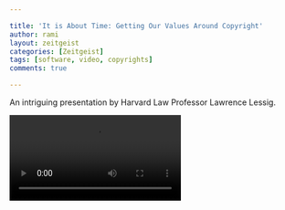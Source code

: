 ```yaml
---

title: 'It is About Time: Getting Our Values Around Copyright'
author: rami
layout: zeitgeist 
categories: [Zeitgeist]
tags: [software, video, copyrights]
comments: true

---
```


An intriguing presentation by Harvard Law Professor Lawrence Lessig.

 <video controls>
   <source src="/assets/videos/lessig-it-is-about-time-getting-our-values-around-copyright.mp4" type="video/mp4">
</video> 

